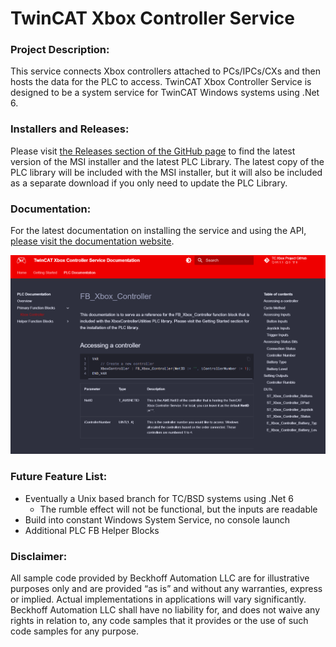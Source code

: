 # TwinCAT Xbox Controller Service



### Project Description:

This service connects Xbox controllers attached to PCs/IPCs/CXs and then hosts the data for the PLC to access. TwinCAT Xbox Controller Service is designed to be a system service for TwinCAT Windows systems using .Net 6.



### Installers and Releases:

Please visit [the Releases section of the GitHub page](https://github.com/Beckhoff-USA-Community/TwinCAT-Xbox-Controller-Service/releases) to find the latest version of the MSI installer and the latest PLC Library. The latest copy of the PLC library will be included with the MSI installer, but it will also be included as a separate download if you only need to update the PLC Library.



### Documentation:

For the latest documentation on installing the service and using the API, [please visit the documentation website](https://beckhoff-usa-community.github.io/TC_XboxController/).



[<img src=".\Images\PLCDocScreenshot.png" alt="DocScreenshot" style="zoom: 75%;" />](https://beckhoff-usa-community.github.io/TwinCAT-Xbox-Controller-Service/)



### Future Feature List:

- Eventually a Unix based branch for TC/BSD systems using .Net 6
  - The rumble effect will not be functional, but the inputs are readable
- Build into constant Windows System Service, no console launch
- Additional PLC FB Helper Blocks

### Disclaimer:

All sample code provided by Beckhoff Automation LLC are for illustrative purposes only and are provided “as is” and without any warranties, express or implied. Actual implementations in applications will vary significantly. Beckhoff Automation LLC shall have no liability for, and does not waive any rights in relation to, any code samples that it provides or the use of such code samples for any purpose.
